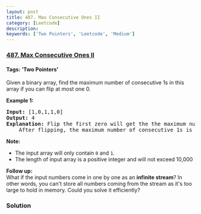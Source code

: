 ```yaml
---
layout: post
title: 487. Max Consecutive Ones II
category: [Leetcode]
description: 
keywords: ['Two Pointers', 'Leetcode', 'Medium']
---
```

### [487. Max Consecutive Ones II](https://leetcode.com/problems/max-consecutive-ones-ii)

#### Tags: 'Two Pointers'

<div class="content__u3I1 question-content__JfgR"><div><p>
Given a binary array, find the maximum number of consecutive 1s in this array if you can flip at most one 0.
</p>
<p><b>Example 1:</b><br/>
</p><pre><b>Input:</b> [1,0,1,1,0]
<b>Output:</b> 4
<b>Explanation:</b> Flip the first zero will get the the maximum number of consecutive 1s.
    After flipping, the maximum number of consecutive 1s is 4.
</pre>
<p></p>
<p><b>Note:</b>
</p><ul>
<li>The input array will only contain <code>0</code> and <code>1</code>.</li>
<li>The length of input array is a positive integer and will not exceed 10,000</li>
</ul>
<p></p>
<p><b>Follow up:</b><br/>
What if the input numbers come in one by one as an <b>infinite stream</b>? In other words, you can't store all numbers coming from the stream as it's too large to hold in memory. Could you solve it efficiently?
</p></div></div>

### Solution
